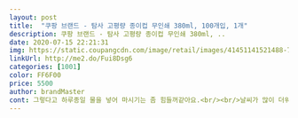 ```yaml
---
layout: post 
title:  "쿠팡 브랜드 - 탐사 고평량 종이컵 무인쇄 380ml, 100개입, 1개" 
description: 쿠팡 브랜드 - 탐사 고평량 종이컵 무인쇄 380ml, ..
date: 2020-07-15 22:21:31 
img: https://static.coupangcdn.com/image/retail/images/41451141521488-73517aa0-b7ce-45fa-b525-1051f8a0b04d.jpg 
linkUrl: http://me2.do/Fui8Dsg6 
categories: [1001] 
color: FF6F00 
price: 5500 
author: brandMaster 
cont: 그렇다고 하루종일 물을 넣어 마시기는 좀 힘들꺼같아요.<br/><br/>날씨가 많이 더워지기 시작하면서 가게에서 얼음컵으로 사용할려고 구매했습니다.<br/><br/>다행입니다.<br/><br/>두께는 얇지만 단단해서 좋아요.<br/> 다만 뜨거운거 담을때는 보호대가 필요하겠네요.<br/><br/>드립백 커피가 요즘 유행(?)하고 있어서 주전자만 있으면 어디서든 커피를 내릴 수 있죠 그래서 조금 큰 380ml 종이컵이 필요하더라고요<br/>뜨거운 물은 오래갈 듯 한데... <br/>차가운 물,얼음물에 이슬맺힐때는 어떨지 모르겠네요<br/>뜨거운 커피를 내려서 20분 정도 마시고 있는데 새거나 약해지는 부분 없이 튼튼하네요 입구도 튼튼해서 아이스 컵으로 써도 좋을 것 같고요 맥주도 튼튼하게 버텨줄 것 같습니다<br/>마감도 나쁘지않네요.<br/> 바닥면처리도 깔끔하게 되어있고 커피나 물을 넣어도 잘새진않네요.<br/><br/>무지라서 깔끔하고 도톰한 사이즈의 종이컵입니다<br/>무지컵이라서 그런지 딱 깔끔하게 보여서 좋네요.<br/><br/>뭔가 갬성을 담아서 사용할 수 있을 것 같습니다<br/>바닥도 면처리가 잘되어 있어서 새지 않습니다.<br/><br/>색상이 있는 음료 마실 때 편해서 좋아요^^<br/>솔직히 물만마시고 버리기엔 종이컵이 너무 아깝잖아요.<br/>ㅎㅎ<br/>아무런 표시가 없기 때문에 깔끔하게 사용할 수 있고요<br/> 
---
```

 